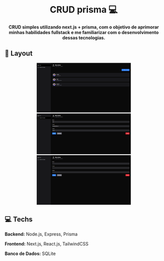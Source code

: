 <h1 align="center" style="font-weight: bold;">CRUD prisma 💻</h1>


<p align="center">
    <b>CRUD simples utilizando next.js + prisma, com o objetivo de aprimorar minhas habilidades fullstack e me familiarizar com o desenvolvimento dessas tecnologias.</b>
</p>

<h2 id="layout">🎨 Layout</h2>

<p align="center">
    <img src="./public/Captura de tela 2025-09-15 162544.png" alt="Image Example" width="300px">
    <img src="./public/Captura de tela 2025-09-15 162608.png" alt="Image Example" width="300px">
    <img src="./public/Captura de tela 2025-09-15 162552.png" alt="Image Example" width="300px">
</p>

<h2 id="technologies">💻 Techs</h2>

<p ><span style="font-weight:bold">Backend:</span> Node.js, Express, Prisma</p>
<p><span style="font-weight:bold">Frontend:</span> Next.js, React.js, TailwindCSS</p>
<p><span style="font-weight:bold">Banco de Dados:</span> SQLite</p>
